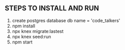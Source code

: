 ## STEPS TO INSTALL AND RUN


1. create postgres database db name = 'code_talkers'
2. npm install
3. npx knex  migrate:lastest
4. npx knex seed:run
5. npm start
